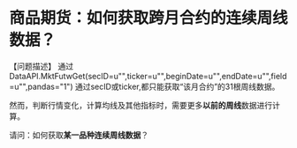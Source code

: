 # 商品期货：如何获取跨月合约的连续周线数据？

【问题描述】
通过DataAPI.MktFutwGet(secID=u"",ticker=u"",beginDate=u"",endDate=u"",field=u"",pandas="1")
通过secID或ticker,都只能获取“该月合约”的31根周线数据。

然而，判断行情变化，计算均线及其他指标时，需要更多**以前的周线**数据进行计算。


请问：如何获取**某一品种连续周线数据**？